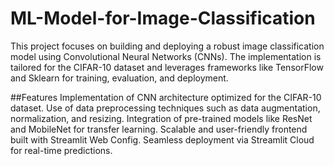 # ML-Model-for-Image-Classification
This project focuses on building and deploying a robust image classification model using Convolutional Neural Networks (CNNs). The implementation is tailored for the CIFAR-10 dataset and leverages frameworks like TensorFlow and Sklearn for training, evaluation, and deployment.

##Features
Implementation of CNN architecture optimized for the CIFAR-10 dataset.
Use of data preprocessing techniques such as data augmentation, normalization, and resizing.
Integration of pre-trained models like ResNet and MobileNet for transfer learning.
Scalable and user-friendly frontend built with Streamlit Web Config.
Seamless deployment via Streamlit Cloud for real-time predictions.
